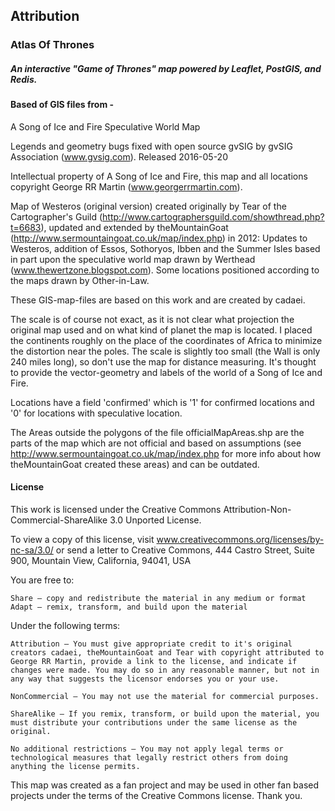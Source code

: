 ## Attribution
### Atlas Of Thrones
##### An interactive "Game of Thrones" map powered by Leaflet, PostGIS, and Redis.

#### Based of GIS files from -

A Song of Ice and Fire Speculative World Map

Legends and geometry bugs fixed with open source gvSIG by gvSIG Association (www.gvsig.com). Released 2016-05-20

Intellectual property of A Song of Ice and Fire, this map and all locations copyright George RR Martin (www.georgerrmartin.com).

Map of Westeros (original version) created originally by Tear of the Cartographer's Guild (http://www.cartographersguild.com/showthread.php?t=6683), updated and extended by theMountainGoat (http://www.sermountaingoat.co.uk/map/index.php) in 2012: Updates to Westeros, addition of Essos, Sothoryos, Ibben and the Summer Isles based in part upon the speculative world map drawn by Werthead (www.thewertzone.blogspot.com). Some locations positioned according to the maps drawn by Other-in-Law.

These GIS-map-files are based on this work and are created by cadaei.

The scale is of course not exact, as it is not clear what projection the original map used and on what kind of planet the map is located. I placed the continents roughly on the place of the coordinates of Africa to minimize the distortion near the poles. The scale is slightly too small (the Wall is only 240 miles long), so don't use the map for distance measuring. It's thought to provide the vector-geometry and labels of the world of a Song of Ice and Fire.

Locations have a field 'confirmed' which is '1' for confirmed locations and '0' for locations with speculative location.

The Areas outside the polygons of the file officialMapAreas.shp are the parts of the map which are not official and based on assumptions (see http://www.sermountaingoat.co.uk/map/index.php for more info about how theMountainGoat created these areas) and can be outdated.


#### License

This work is licensed under the Creative Commons Attribution-Non-Commercial-ShareAlike 3.0 Unported License.

To view a copy of this license, visit www.creativecommons.org/licenses/by-nc-sa/3.0/ or send a letter to Creative Commons, 444 Castro Street, Suite 900, Mountain View, California, 94041, USA

You are free to:

    Share — copy and redistribute the material in any medium or format
    Adapt — remix, transform, and build upon the material

Under the following terms:

    Attribution — You must give appropriate credit to it's original creators cadaei, theMountainGoat and Tear with copyright attributed to George RR Martin, provide a link to the license, and indicate if changes were made. You may do so in any reasonable manner, but not in any way that suggests the licensor endorses you or your use.

    NonCommercial — You may not use the material for commercial purposes.

    ShareAlike — If you remix, transform, or build upon the material, you must distribute your contributions under the same license as the original.

    No additional restrictions — You may not apply legal terms or technological measures that legally restrict others from doing anything the license permits.


This map was created as a fan project and may be used in other fan based projects under the terms of the Creative Commons license. Thank you.
